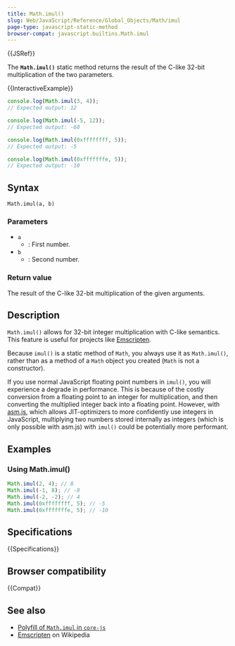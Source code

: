 ```yaml
---
title: Math.imul()
slug: Web/JavaScript/Reference/Global_Objects/Math/imul
page-type: javascript-static-method
browser-compat: javascript.builtins.Math.imul
---
```


{{JSRef}}

The **`Math.imul()`** static method returns the result of the C-like 32-bit multiplication of the two parameters.

{{InteractiveExample}}

```js interactive-example
console.log(Math.imul(3, 4));
// Expected output: 12

console.log(Math.imul(-5, 12));
// Expected output: -60

console.log(Math.imul(0xffffffff, 5));
// Expected output: -5

console.log(Math.imul(0xfffffffe, 5));
// Expected output: -10

```

## Syntax

```js-nolint
Math.imul(a, b)
```

### Parameters

- `a`
  - : First number.
- `b`
  - : Second number.

### Return value

The result of the C-like 32-bit multiplication of the given arguments.

## Description

`Math.imul()` allows for 32-bit integer multiplication with C-like semantics. This feature is useful for projects like [Emscripten](https://en.wikipedia.org/wiki/Emscripten).

Because `imul()` is a static method of `Math`, you always use it as `Math.imul()`, rather than as a method of a `Math` object you created (`Math` is not a constructor).

If you use normal JavaScript floating point numbers in `imul()`, you will experience a degrade in performance. This is because of the costly conversion from a floating point to an integer for multiplication, and then converting the multiplied integer back into a floating point. However, with [asm.js](/en-US/docs/Games/Tools/asm.js), which allows JIT-optimizers to more confidently use integers in JavaScript, multiplying two numbers stored internally as integers (which is only possible with asm.js) with `imul()` could be potentially more performant.

## Examples

### Using Math.imul()

```js
Math.imul(2, 4); // 8
Math.imul(-1, 8); // -8
Math.imul(-2, -2); // 4
Math.imul(0xffffffff, 5); // -5
Math.imul(0xfffffffe, 5); // -10
```

## Specifications

{{Specifications}}

## Browser compatibility

{{Compat}}

## See also

- [Polyfill of `Math.imul` in `core-js`](https://github.com/zloirock/core-js#ecmascript-math)
- [Emscripten](https://en.wikipedia.org/wiki/Emscripten) on Wikipedia
